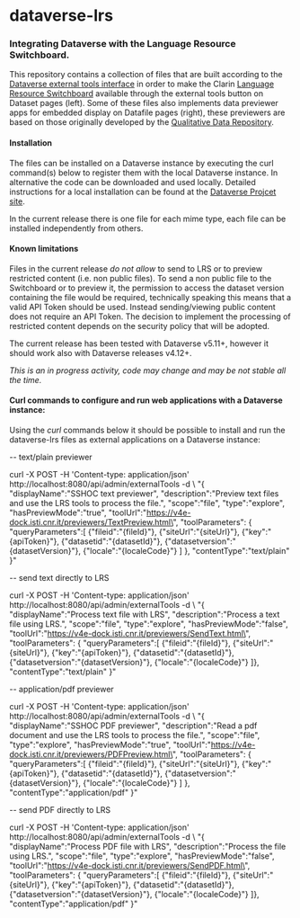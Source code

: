 # dataverse-lrs

### Integrating Dataverse with the Language Resource Switchboard.

This repository contains a collection of files that are built according to the [Dataverse external tools interface](https://guides.dataverse.org/en/latest/admin/external-tools.html) in order to make the Clarin [Language Resource Switchboard](https://switchboard.clarin.eu) available through the external tools button on Dataset pages (left). Some of these files also implements data previewer apps for embedded display on Datafile pages (right), these previewers are based on those originally developed by the  [Qualitative Data Repository](https://qdr.syr.edu).


#### Installation

The files can be installed on a Dataverse instance by executing the curl command(s) below to register them with the local Dataverse instance. In alternative the code can be downloaded and used locally. Detailed instructions for a local installation can be found at the [Dataverse Projcet site](https://guides.dataverse.org/en/latest/admin/external-tools.html#). 

In the current release there is one file for each mime type, each file can be installed independently from others. 

#### Known limitations

Files in the current release *do not allow* to send to LRS or to preview restricted content (i.e. non public files). To send a  non public file to the Switchboard or to preview it, the permission to access the dataset version containing the file would be required, technically speaking this means that a valid API Token should be used. Instead sending/viewing public content does not require an API Token. 
The decision to implement the processing of restricted content depends on the security policy that will be adopted.

The current release has been tested with Dataverse v5.11+, however it should work also with Dataverse releases v4.12+.

*This is an in progress activity, code may change and may be not stable all the time.* 

#### Curl commands to configure and run web applications with a Dataverse instance:

Using the *curl* commands below it should be possible to install and run the dataverse-lrs files as external applications on a Dataverse instance:

-- text/plain previewer

curl -X POST -H 'Content-type: application/json' http://localhost:8080/api/admin/externalTools -d \ "{ \"displayName\":\"SSHOC text previewer\", \"description\":\"Preview text files and use the LRS tools to process the file.\", \"scope\":\"file\", \"type\":\"explore\", \"hasPreviewMode\":\"true\", \"toolUrl\":\"https://v4e-dock.isti.cnr.it/previewers/TextPreview.html\", \"toolParameters\": { \"queryParameters\":[ {\"fileid\":\"{fileId}\"}, {\"siteUrl\":\"{siteUrl}\"}, {\"key\":\"{apiToken}\"}, {\"datasetid\":\"{datasetId}\"}, {\"datasetversion\":\"{datasetVersion}\"}, {\"locale\":\"{localeCode}\"} ] }, \"contentType\":\"text/plain\" }"


-- send text directly to LRS

curl -X POST -H 'Content-type: application/json' http://localhost:8080/api/admin/externalTools -d \ "{ \"displayName\":\"Process text file with LRS\", \"description\":\"Process a text file using LRS.\", \"scope\":\"file\", \"type\":\"explore\", \"hasPreviewMode\":\"false\", \"toolUrl\":\"https://v4e-dock.isti.cnr.it/previewers/SendText.html\", \"toolParameters\": { \"queryParameters\":[ {\"fileid\":\"{fileId}\"}, {\"siteUrl\":\"{siteUrl}\"}, {\"key\":\"{apiToken}\"}, {\"datasetid\":\"{datasetId}\"}, {\"datasetversion\":\"{datasetVersion}\"}, {\"locale\":\"{localeCode}\"} ]}, \"contentType\":\"text/plain\" }"


-- application/pdf previewer

curl -X POST -H 'Content-type: application/json' http://localhost:8080/api/admin/externalTools -d \ "{ \"displayName\":\"SSHOC  PDF previewer\", \"description\":\"Read a pdf document and use the LRS tools to process the file.\", \"scope\":\"file\", \"type\":\"explore\", \"hasPreviewMode\":\"true\", \"toolUrl\":\"https://v4e-dock.isti.cnr.it/previewers/PDFPreview.html\", \"toolParameters\": { \"queryParameters\":[ {\"fileid\":\"{fileId}\"}, {\"siteUrl\":\"{siteUrl}\"}, {\"key\":\"{apiToken}\"}, {\"datasetid\":\"{datasetId}\"}, {\"datasetversion\":\"{datasetVersion}\"}, {\"locale\":\"{localeCode}\"} ] }, \"contentType\":\"application/pdf\" }"


-- send PDF directly to LRS

curl -X POST -H 'Content-type: application/json' http://localhost:8080/api/admin/externalTools -d \ "{ \"displayName\":\"Process PDF file with LRS\", \"description\":\"Process the file using LRS.\", \"scope\":\"file\", \"type\":\"explore\", \"hasPreviewMode\":\"false\", \"toolUrl\":\"https://v4e-dock.isti.cnr.it/previewers/SendPDF.html\", \"toolParameters\": { \"queryParameters\":[ {\"fileid\":\"{fileId}\"}, {\"siteUrl\":\"{siteUrl}\"}, {\"key\":\"{apiToken}\"}, {\"datasetid\":\"{datasetId}\"}, {\"datasetversion\":\"{datasetVersion}\"}, {\"locale\":\"{localeCode}\"} ]}, \"contentType\":\"application/pdf\" }"

